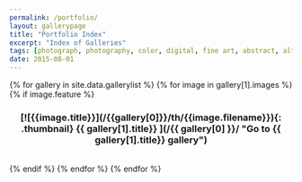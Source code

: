 ```yaml
---
permalink: /portfolio/
layout: gallerypage
title: "Portfolio Index"
excerpt: "Index of Galleries"
tags: [photograph, photography, color, digital, fine art, abstract, alternative processes]
date: 2015-08-01
---
```


{% for gallery in site.data.gallerylist %}
{% for image in gallery[1].images %}
{% if image.feature %}

<h3 markdown="1" style="margin-bottom:2em; text-align:center;">
[![{{image.title}}](/{{gallery[0]}}/th/{{image.filename}}){: .thumbnail}  
{{ gallery[1].title}} ](/{{ gallery[0] }}/ "Go to {{ gallery[1].title}} gallery")
</h3>

{% endif %}
{% endfor %}
{% endfor %}
